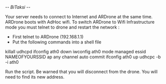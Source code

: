-*- BiTaksi -*-

Your server needs to connect to Internet and ARDrone at the same time.  ARDrone boots with AdHoc wifi. To switch ARDrone to Wifi Infrastructure mode you must telnet to drone and restart the network :

* First telnet to ARDrone (192.168.1.1)
* Put the following commands into a shell file

 killall udhcpd
 ifconfig ath0 down
 iwconfig ath0 mode managed essid NAMEOFYOURSSID ap any channel auto
 commit
 ifconfig ath0 up
 udhcpc -b -i ath0
 
Run the script.  Be warned that you will disconnect from the drone. You will need to find its new address.
 
  



